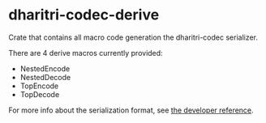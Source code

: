 # dharitri-codec-derive

Crate that contains all macro code generation the dharitri-codec serializer.

There are 4 derive macros currently provided:
* NestedEncode
* NestedDecode
* TopEncode
* TopDecode

For more info about the serialization format, see [the developer reference](https://docs.dharitri.com/developers/developer-reference/dharitri-serialization-format/).
